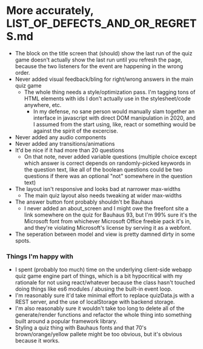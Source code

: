 # More accurately, LIST_OF_DEFECTS_AND_OR_REGRETS.md

- The block on the title screen that (should) show the last run of the quiz game doesn't actually show the last run until you refresh the page, because the two listeners for the event are happening in the wrong order.
- Never added visual feedback/bling for right/wrong answers in the main quiz game
  - The whole thing needs a style/optimization pass. I'm tagging tons of HTML elements with ids I don't actually use in the stylesheet/code anywhere, etc.
    - In my defense, no sane person would manually slam together an interface in javascript with direct DOM manipulation in 2020, and I assumed from the start using, like, react or something would be against the spirit of the excercise.
- Never added any audio components
- Never added any transitions/animations
- It'd be nice if it had more than 20 questions
  - On that note, never added variable questions (multiple choice except which answer is correct depends on randomly-picked keywords in the question text, like all of the boolean questions could be two questions if there was an optional "not" somewhere in the question text)
- The layout isn't responsive and looks bad at narrower max-widths
  - The main quiz layout also needs tweaking at wider max-widths
- The answer button font probably shouldn't be Bauhaus
  - I never added an about_screen and I might owe the freefont site a link somewhere on the quiz for Bauhaus 93, but I'm 99% sure it's the Microsoft font from whichever Microsoft Office freebie pack it's in, and they're violating Microsoft's license by serving it as a webfont.
- The seperation between model and view is pretty damned dirty in some spots.

### Things I'm happy with
- I spent (probably too much) time on the underlying client-side webapp quiz game engine part of things, which is a bit hypocritical with my rationale for not using react/whatever because the class hasn't touched doing things like es6 modules / abusing the built-in event loop.
- I'm reasonably sure it'd take minimal effort to replace quizData.js with a REST server, and the use of localStorage with backend storage.
- I'm also reasonably sure it wouldn't take too long to delete all of the generate/render functions and refactor the whole thing into something built around a popular framework library.
- Styling a quiz thing with Bauhaus fonts and that 70's brown/orange/yellow pallete might be too obvious, but it's obvious because it works.
